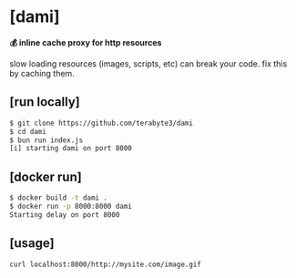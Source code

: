 # [dami]

**💰 inline cache proxy for http resources**

slow loading resources (images, scripts, etc) can break your code. fix this by caching them.

## [run locally]
```sh
$ git clone https://github.com/terabyte3/dami
$ cd dami
$ bun run index.js
[i] starting dami on port 8000
```

## [docker run]
```sh
$ docker build -t dami .
$ docker run -p 8000:8000 dami
Starting delay on port 8000
```

## [usage]
```sh
curl localhost:8000/http://mysite.com/image.gif
```

